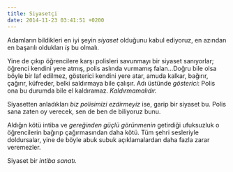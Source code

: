 ```yaml
---
title: Siyasetçi
date: 2014-11-23 03:41:51 +0200
---
```


Adamların bildikleri en iyi şeyin *siyaset* olduğunu kabul ediyoruz, en
azından en başarılı oldukları *iş* bu olmalı.

Yine de çıkıp öğrencilere karşı polisleri savunmayı bir siyaset
sanıyorlar; öğrenci kendini yere atmış, polis aslında vurmamış
falan…Doğru bile olsa böyle bir laf edilmez, gösterici kendini yere
atar, amuda kalkar, bağırır, çağırır, küfreder, belki saldırmaya bile
çalışır. Adı üstünde *gösterici*: Polis ona bu durumda bile el
kaldıramaz. *Kaldırmamalıdır.*

Siyasetten anladıkları *biz polisimizi ezdirmeyiz* ise, garip bir
siyaset bu. Polis sana zaten oy verecek, sen de ben de biliyoruz bunu.

Aldığın kötü intiba ve *gereğinden güçlü görünmenin* getirdiği
ufuksuzluk o öğrencilerin bağırıp çağırmasından daha kötü. Tüm şehri
sesleriyle doldursalar, yine de böyle abuk subuk açıklamalardan daha
fazla zarar veremezler.

Siyaset bir *intiba sanatı.*
